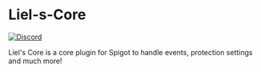 # Liel-s-Core

[![Discord](https://img.shields.io/discord/416652224505184276?color=%235865F2&label=Join%20My%20Discord)](https://discord.gg/NzgBrqR)

Liel's Core is a core plugin for Spigot to handle events, protection settings and much more!
